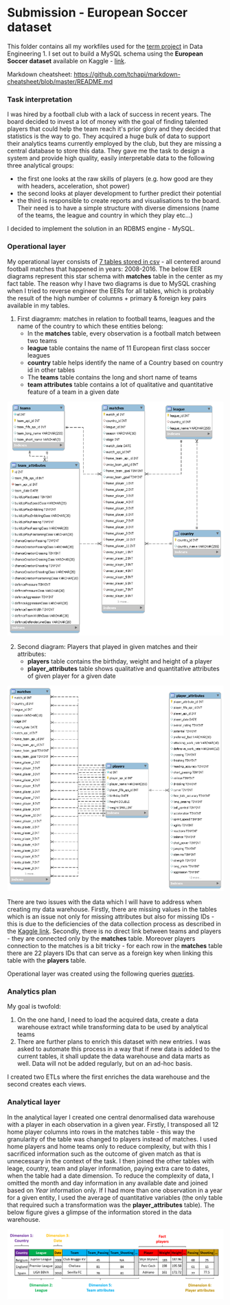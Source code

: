 # Submission - European Soccer dataset #

This folder contains all my workfiles used for the [term project](https://github.com/salacika/DE1SQL/tree/master/SQL6#homework) in Data Engineering 1. I set out to build a MySQL schema using the **European Soccer dataset** available on Kaggle - [link](https://www.kaggle.com/hugomathien/soccer/home).

Markdown cheatsheet: https://github.com/tchapi/markdown-cheatsheet/blob/master/README.md

### Task interpretation ###

I was hired by a football club with a lack of success in recent years. The board decided to invest a lot of money with the goal of finding talented players that could help the team reach it's prior glory and they decided that statistics is the way to go. They acquired a huge bulk of data to support their analytics teams currently employed by the club, but they are missing a central database to store this data. They gave me the task to design a system and provide high quality, easily interpretable data to the following three analytical groups:
 - the first one looks at the raw skills of players (e.g. how good are they with headers, acceleration, shot power)
 - the second looks at player development to further predict their potential
 - the third is responsible to create reports and visualisations to the board. Their need is to have a simple structure with diverse dimensions (name of the teams, the league and country in which they play etc...)

I decided to implement the solution in an RDBMS engine -  MySQL.

###  Operational layer ###

My operational layer consists of [7 tables stored in csv](https://github.com/zsomborh/ba_de1/tree/master/TERM_DE1/data) - all centered around football matches that happened in years: 2008-2016. The below EER diagrams represent this star schema with **matches** table in the center as my fact table. The reason why I have two diagrams is due to MySQL crashing when I tried to reverse engineer the EERs for all tables, which is probably the result of the high number of columns + primary & foreign key pairs available in my tables. 

1.  First diagramm: matches in relation to football teams, leagues and the name of the country to which these entities belong:
    * In the **matches** table, every observation is a football match between two teams 
    * **league** table contains the name of 11 European first class soccer leagues
    * **country** table helps identify the name of a Country based on country id in other tables 
    * The **teams** table contains the long and short name of teams
    * **team attributes** table contains a lot of qualitative and quantitative feature of a team in a given date

![Database diagram](/TERM_DE1/EER_diagramm_without_players.png)

2.  Second diagram: Players that played in given matches and their attributes:  
    * **players** table contains the birthday, weight and height of a player 
    * **player_attributes** table shows qualitative and quantitative attributes of given player for a given date
    
![Database diagram](/TERM_DE1/EER_diagramm_players_only.png)

There are two issues with the data which I will have to address when creating my data warehouse. Firstly, there are missing values in the tables which is an issue not only for missing attributes but also for missing IDs - this is due to the deficiencies of the data collection process as described in the [Kaggle link](https://www.kaggle.com/hugomathien/soccer/home). Secondly, there is no direct link between teams and players - they are connected only by the **matches** table. Moreover players connection to the matches is a bit tricky - for each row in the **matches** table there are 22 players IDs that can serve as a foreign key when linking this table with the **players** table.

Operational layer was created using the following queries [queries](/TERM_DE1/Assignment-Operational_layer.sql).

###  Analytics plan ###

My goal is twofold:

1. On the one hand, I need to load the acquired data, create a data warehouse extract while transforming data to be used by analytical teams
2. There are further plans to enrich this dataset with new entries. I was asked to automate this process in a way that if new data is added to the current tables, it shall update the data warehouse and data marts as well. Data will not be added regularly, but on an ad-hoc basis.   

I created two ETLs where the first enriches the data warehouse and the second creates each views. 

 ###  Analytical layer ###
 
In the analytical layer I created one central denormalised data warehouse with a player in each observation in a given year. Firstly, I transposed all 12 home player columns into rows in the matches table - this way the granularity of the table was changed to players instead of matches. I used home players and home teams only to reduce complexity, but with this I sacrificed information such as the outcome of given match as that is unnecessary in the context of the task. I then joined the other tables with leage, country, team and player information, paying extra care to dates, when the table had a date dimension. To reduce the complexity of data, I omitted the month and day information in any available date and joined based on *Year* information only. If I had more than one observation in a year for a given entity, I used the average of quantitative variables (the only table that required such a transformation was the **player_attributes** table). The below figure gives a glimpse of the information stored in the data warehouse. 

![DW diagram](/TERM_DE1/data_warehouse.png)